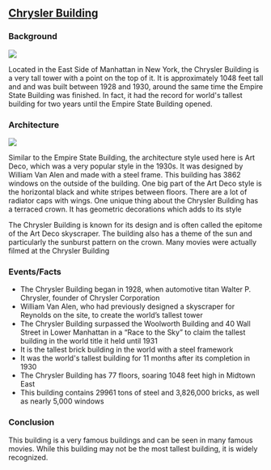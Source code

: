 ## [Chrysler Building](https://chryslerbuilding.com/history/)

### Background
![]({{site.baseurl}}/images/chrysler.jpg)

Located in the East Side of Manhattan in New York, the Chrysler Building is a very tall tower with a point on the top of it. It is approximately 1048 feet tall and and was built between 1928 and 1930, around the same time the Empire State Building was finished. In fact, it had the record for world's tallest building for two years until the Empire State Building opened.

### Architecture  
![]({{site.baseurl}}/images/chryslerarchitecture.jpg)

 Similar to the Empire State Building, the architecture style used here is Art Deco, which was a very popular style in the 1930s. It was designed by William Van Alen and made with a steel frame. This building has 3862 windows on the outside of the building. One big part of the Art Deco style is the horizontal black and white stripes between floors. There are a lot of radiator caps with wings. One unique thing about the Chrysler Building has a terraced crown. It has geometric decorations which adds to its style

 The Chrysler Building is known for its design and is often called the epitome of the Art Deco skyscraper. The building also has a theme of the sun and particularly the sunburst pattern on the crown. Many movies were actually filmed at the Chrysler Building 

### Events/Facts
- The Chrysler Building began in 1928, when automotive titan Walter P. Chrysler, founder of Chrysler Corporation
- William Van Alen, who had previously designed a skyscraper for Reynolds on the site, to create the world’s tallest tower
- The Chrysler Building surpassed the Woolworth Building and 40 Wall Street in Lower Manhattan in a “Race to the Sky” to claim the tallest building in the world title it held until 1931
- It is the tallest brick building in the world with a steel framework
- It was the world's tallest building for 11 months after its completion in 1930
- The Chrysler Building has 77 floors, soaring 1048 feet high in Midtown East
- This building contains 29961 tons of steel and 3,826,000 bricks, as well as nearly 5,000 windows

### Conclusion
This building is a very famous buildings and can be seen in many famous movies. While this building may not be the most tallest building, it is widely recognized.